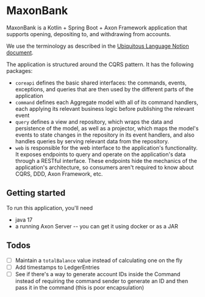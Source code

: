  # MaxonBank
MaxonBank is a Kotlin + Spring Boot + Axon Framework application that supports opening, depositing to, and withdrawing from accounts.

We use the terminology as described in the [Ubiquitous Language Notion document](https://www.notion.so/Ubiquitous-Language-51b1115c4f42410fb2bd10e52548b1ad).

The application is structured around the CQRS pattern. It has the following packages:
- `coreapi` defines the basic shared interfaces: the commands, events, exceptions, and queries that are then used by the different parts of the application
- `command` defines each Aggregate model with all of its command handlers, each applying its relevant business logic before publishing the relevant event
- `query` defines a view and repository, which wraps the data and persistence of the model, as well as a projector, which maps the model's events to state changes in the repository in its event handlers, and also handles queries by serving relevant data from the repository. 
- `web` is responsible for the web interface to the application's functionality. It exposes endpoints to query and operate on the application's data through a RESTful interface. These endpoints hide the mechanics of the application's architecture, so consumers aren't required to know about CQRS, DDD, Axon Framework, etc.

## Getting started

To run this application, you'll need
- java 17
- a running Axon Server -- you can get it using docker or as a JAR


## Todos
- [ ] Maintain a `totalBalance` value instead of calculating one on the fly 
- [ ] Add timestamps to LedgerEntries
- [ ] See if there's a way to generate account IDs inside the Command instead of requiring the command sender to generate an ID and then pass it in the command (this is poor encapsulation)

